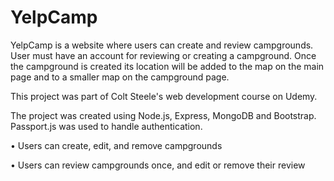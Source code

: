 # YelpCamp
YelpCamp is a website where users can create and review campgrounds. User must have an account for reviewing or creating a campground. Once the campground is created its location will be added to the map on the main page and to a smaller map on the campground page. 

This project was part of Colt Steele's web development course on Udemy.

The project was created using Node.js, Express, MongoDB and Bootstrap. Passport.js was used to handle authentication.

•	Users can create, edit, and remove campgrounds

•	Users can review campgrounds once, and edit or remove their review
